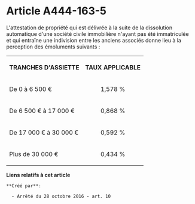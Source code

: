 # Article A444-163-5

L'attestation de propriété qui est délivrée à la suite de la dissolution automatique d'une société civile immobilière n'ayant
pas été immatriculée et qui entraîne une indivision entre les anciens associés donne lieu à la perception des émoluments
suivants : 

<table>
    <tbody>
      <tr>
        <th>

TRANCHES D'ASSIETTE 

</th>
        <th>

TAUX APPLICABLE 

</th>
      </tr>
      <tr>
        <td align="left" valign="middle">

De 0 à 6 500 € 

</td>
        <td align="center" valign="middle">

1,578 % 

</td>
      </tr>
      <tr>
        <td valign="middle" align="left">

De 6 500 € à 17 000 € 

</td>
        <td valign="middle" align="center">

0,868 % 

</td>
      </tr>
      <tr>
        <td align="left" valign="middle">

De 17 000 € à 30 000 € 

</td>
        <td align="center" valign="middle">

0,592 % 

</td>
      </tr>
      <tr>
        <td align="left" valign="middle">

Plus de 30 000 € 

</td>
        <td align="center" valign="middle">

0,434 % </td>
      </tr>
    </tbody>
  </table>

**Liens relatifs à cet article**

	**Créé par**:

	  - Arrêté du 28 octobre 2016 - art. 10
